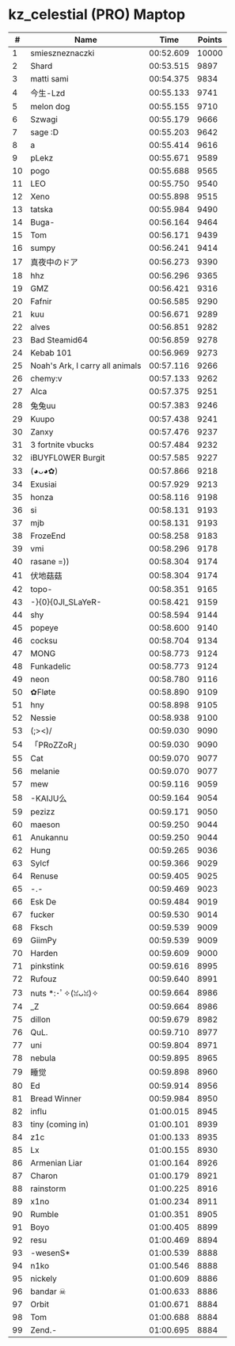 # kz_celestial (PRO) Maptop

|  # | Name | Time | Points |
|-------------- | -------------- | -------------- | -------------- | 
| 1 | smieszneznaczki | 00:52.609 | 10000 | 
| 2 | Shard | 00:53.515 | 9897 | 
| 3 | matti sami | 00:54.375 | 9834 | 
| 4 | 今生-Lzd | 00:55.133 | 9741 | 
| 5 | melon dog | 00:55.155 | 9710 | 
| 6 | Szwagi | 00:55.179 | 9666 | 
| 7 | sage :D | 00:55.203 | 9642 | 
| 8 | a | 00:55.414 | 9616 | 
| 9 | pLekz | 00:55.671 | 9589 | 
| 10 | pogo | 00:55.688 | 9565 | 
| 11 | LEO | 00:55.750 | 9540 | 
| 12 | Xeno | 00:55.898 | 9515 | 
| 13 | tatska | 00:55.984 | 9490 | 
| 14 | Buga- | 00:56.164 | 9464 | 
| 15 | Tom | 00:56.171 | 9439 | 
| 16 | sumpy | 00:56.241 | 9414 | 
| 17 | 真夜中のドア | 00:56.273 | 9390 | 
| 18 | hhz | 00:56.296 | 9365 | 
| 19 | GMZ | 00:56.421 | 9316 | 
| 20 | Fafnir | 00:56.585 | 9290 | 
| 21 | kuu | 00:56.671 | 9289 | 
| 22 | alves | 00:56.851 | 9282 | 
| 23 | Bad Steamid64 | 00:56.859 | 9278 | 
| 24 | Kebab 101 | 00:56.969 | 9273 | 
| 25 | Noah's Ark, I carry all animals | 00:57.116 | 9266 | 
| 26 | chemy:v | 00:57.133 | 9262 | 
| 27 | Alca | 00:57.375 | 9251 | 
| 28 | 兔兔uu | 00:57.383 | 9246 | 
| 29 | Kuupo | 00:57.438 | 9241 | 
| 30 | Zanxy | 00:57.476 | 9237 | 
| 31 | 3 fortnite vbucks | 00:57.484 | 9232 | 
| 32 | iBUYFL0WER Burgit | 00:57.585 | 9227 | 
| 33 | (◕ᴗ◕✿) | 00:57.866 | 9218 | 
| 34 | Exusiai | 00:57.929 | 9213 | 
| 35 | honza | 00:58.116 | 9198 | 
| 36 | si | 00:58.131 | 9193 | 
| 37 | mjb | 00:58.131 | 9193 | 
| 38 | FrozeEnd | 00:58.258 | 9183 | 
| 39 | vmi | 00:58.296 | 9178 | 
| 40 | rasane =)) | 00:58.304 | 9174 | 
| 41 | 伏地菇菇 | 00:58.304 | 9174 | 
| 42 | topo- | 00:58.351 | 9165 | 
| 43 | -}{0}{0JI_SLaYeR- | 00:58.421 | 9159 | 
| 44 | shy | 00:58.594 | 9144 | 
| 45 | popeye | 00:58.600 | 9140 | 
| 46 | cocksu | 00:58.704 | 9134 | 
| 47 | MONG | 00:58.773 | 9124 | 
| 48 | Funkadelic | 00:58.773 | 9124 | 
| 49 | neon | 00:58.780 | 9116 | 
| 50 | ✿Fløte | 00:58.890 | 9109 | 
| 51 | hny | 00:58.898 | 9105 | 
| 52 | Nessie | 00:58.938 | 9100 | 
| 53 | (;><)/ | 00:59.030 | 9090 | 
| 54 | 「PRoZZoR」 | 00:59.030 | 9090 | 
| 55 | Cat | 00:59.070 | 9077 | 
| 56 | melanie | 00:59.070 | 9077 | 
| 57 | mew | 00:59.116 | 9059 | 
| 58 | -KAIJU么 | 00:59.164 | 9054 | 
| 59 | pezizz | 00:59.171 | 9050 | 
| 60 | maeson | 00:59.250 | 9044 | 
| 61 | Anukannu | 00:59.250 | 9044 | 
| 62 | Hung | 00:59.265 | 9036 | 
| 63 | Sylcf | 00:59.366 | 9029 | 
| 64 | Renuse | 00:59.405 | 9025 | 
| 65 | -.- | 00:59.469 | 9023 | 
| 66 | Esk De | 00:59.484 | 9019 | 
| 67 | fucker | 00:59.530 | 9014 | 
| 68 | Fksch | 00:59.539 | 9009 | 
| 69 | GiimPy | 00:59.539 | 9009 | 
| 70 | Harden | 00:59.609 | 9000 | 
| 71 | pinkstink | 00:59.616 | 8995 | 
| 72 | Rufouz | 00:59.640 | 8991 | 
| 73 | nuts *:･ﾟ✧(ꈍᴗꈍ)✧ | 00:59.664 | 8986 | 
| 74 | _Z | 00:59.664 | 8986 | 
| 75 | dillon | 00:59.679 | 8982 | 
| 76 | QuL. | 00:59.710 | 8977 | 
| 77 | uni | 00:59.804 | 8971 | 
| 78 | nebula | 00:59.895 | 8965 | 
| 79 | 睡觉 | 00:59.898 | 8960 | 
| 80 | Ed | 00:59.914 | 8956 | 
| 81 | Bread Winner | 00:59.984 | 8950 | 
| 82 | influ | 01:00.015 | 8945 | 
| 83 | tiny (coming in) | 01:00.101 | 8939 | 
| 84 | z1c | 01:00.133 | 8935 | 
| 85 | Lx | 01:00.155 | 8930 | 
| 86 | Armenian Liar | 01:00.164 | 8926 | 
| 87 | Charon | 01:00.179 | 8921 | 
| 88 | rainstorm | 01:00.225 | 8916 | 
| 89 | x1no | 01:00.234 | 8911 | 
| 90 | Rumble | 01:00.351 | 8905 | 
| 91 | Boyo | 01:00.405 | 8899 | 
| 92 | resu | 01:00.469 | 8894 | 
| 93 | -wesenS* | 01:00.539 | 8888 | 
| 94 | n1ko | 01:00.546 | 8888 | 
| 95 | nickely | 01:00.609 | 8886 | 
| 96 | bandar ☠ | 01:00.633 | 8886 | 
| 97 | Orbit | 01:00.671 | 8884 | 
| 98 | Tom | 01:00.688 | 8884 | 
| 99 | Zend.- | 01:00.695 | 8884 | 

